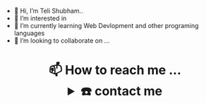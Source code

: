 - 👋 Hi, I’m Teli Shubham..
- 👀 I’m interested in 
- 🌱 I’m currently learning Web Devlopment and other programing languages
- 💞️ I’m looking to collaborate on ...
<h1 align="center"> 📫 How to reach me ...

<details>
  <summary>☎️ contact me</summary>
<div>
  <samp>
    <h2 align="center">😎 you can reach me by:</h2>
    
    <p align="center">
      <br/>
      <a href="https://www.linkedin.com/in/azzar-budiyanto/" target="blank"><img align="center"
@@ -45,110 +46,166 @@



![TeliShubham-12 github stats](https://github-readme-stats.vercel.app/api?username=TeliShubham-12&show_icons=true&theme=radical&count_private=true&include_all_commits=true)

![TeliShubham-12 github streak](https://github-readme-streak-stats.herokuapp.com/?user=TeliShubham-12&theme=radical&include_all_commits=true&count_private=true)

 <div>

-----
Credits: [TeliShubham-12](https://github.com/TeliShubham-12)
